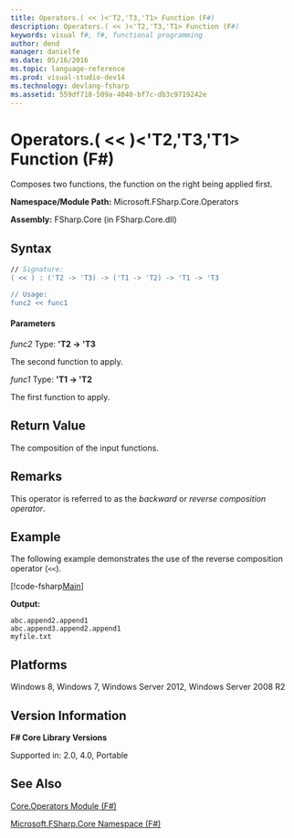 ```yaml
---
title: Operators.( << )<'T2,'T3,'T1> Function (F#)
description: Operators.( << )<'T2,'T3,'T1> Function (F#)
keywords: visual f#, f#, functional programming
author: dend
manager: danielfe
ms.date: 05/16/2016
ms.topic: language-reference
ms.prod: visual-studio-dev14
ms.technology: devlang-fsharp
ms.assetid: 559df718-509a-4040-bf7c-db3c9719242e 
---
```


# Operators.( << )<'T2,'T3,'T1> Function (F#)

Composes two functions, the function on the right being applied first.

**Namespace/Module Path:** Microsoft.FSharp.Core.Operators

**Assembly:** FSharp.Core (in FSharp.Core.dll)


## Syntax

```fsharp
// Signature:
( << ) : ('T2 -> 'T3) -> ('T1 -> 'T2) -> 'T1 -> 'T3

// Usage:
func2 << func1
```

#### Parameters
*func2*
Type: **'T2 -&gt; 'T3**


The second function to apply.


*func1*
Type: **'T1 -&gt; 'T2**


The first function to apply.

## Return Value

The composition of the input functions.

## Remarks
This operator is referred to as the *backward* or *reverse composition operator*.

## Example

The following example demonstrates the use of the reverse composition operator (`<<`).

[!code-fsharp[Main](../../../samples/snippets/fsoperators/snippet8.fs)]

**Output:**
```
abc.append2.append1
abc.append3.append2.append1
myfile.txt
```

## Platforms
Windows 8, Windows 7, Windows Server 2012, Windows Server 2008 R2

## Version Information
**F# Core Library Versions**

Supported in: 2.0, 4.0, Portable

## See Also
[Core.Operators Module &#40;F&#35;&#41;](Core.Operators-Module-%5BFSharp%5D.md)

[Microsoft.FSharp.Core Namespace &#40;F&#35;&#41;](Microsoft.FSharp.Core-Namespace-%5BFSharp%5D.md)